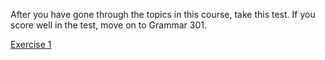 After you have gone through the topics in this course, take this test. If you score well in the test, move on to Grammar 301.

[Exercise 1](https://goo.gl/forms/RXrzXYSxrdAUrdkS2)